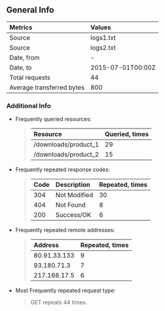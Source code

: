 ## General Info
|Metrics|Values|
|:---|:---|
|Source|logs1.txt|
|Source|logs2.txt|
|Date, from|-|
|Date, to|2015-07-01T00:00Z|
|Total requests|44|
|Average transferred bytes|800|

### Additional Info
* Frequently queried resources: 
    >|Resource|Queried, times|
    >|:---|:---|
    >|/downloads/product_1|29|
    >|/downloads/product_2|15|

* Frequently repeated response codes: 
    >|Code|Description|Repeated, times|
    >|:---|:---|:---|
    >|304|Not Modified|30|
    >|404|Not Found|8|
    >|200|Success/OK|6|

* Frequently repeated remote addresses: 
    >|Address|Repeated, times|
    >|:---|:---|
    >|80.91.33.133|9|
    >|93.180.71.3|7|
    >|217.168.17.5|6|

* Most Frequently repeated request type: 
    >GET repeats 44 times.
